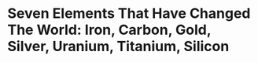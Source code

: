 # Seven Elements That Have Changed The World: Iron, Carbon, Gold, Silver, Uranium, Titanium, Silicon

## 


